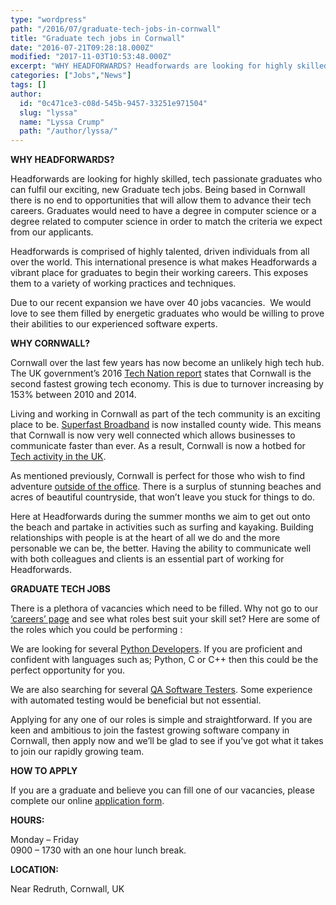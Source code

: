 ```yaml
---
type: "wordpress"
path: "/2016/07/graduate-tech-jobs-in-cornwall"
title: "Graduate tech jobs in Cornwall"
date: "2016-07-21T09:28:18.000Z"
modified: "2017-11-03T10:53:48.000Z"
excerpt: "WHY HEADFORWARDS? Headforwards are looking for highly skilled, tech passionate graduates who can fulfil our exciting, new Graduate tech jobs. Being based in Cornwall there is no end to opportunities that will allow them to advance their tech careers. Graduates would need to have a degree in computer science or a degree related to computer …"
categories: ["Jobs","News"]
tags: []
author:
  id: "0c471ce3-c08d-545b-9457-33251e971504"
  slug: "lyssa"
  name: "Lyssa Crump"
  path: "/author/lyssa/"
---
```

**WHY HEADFORWARDS?**

Headforwards are looking for highly skilled, tech passionate graduates who can fulfil our exciting, new Graduate tech jobs. Being based in Cornwall there is no end to opportunities that will allow them to advance their tech careers. Graduates would need to have a degree in computer science or a degree related to computer science in order to match the criteria we expect from our applicants.

Headforwards is comprised of highly talented, driven individuals from all over the world. This international presence is what makes Headforwards a vibrant place for graduates to begin their working careers. This exposes them to a variety of working practices and techniques.

Due to our recent expansion we have over 40 jobs vacancies.  We would love to see them filled by energetic graduates who would be willing to prove their abilities to our experienced software experts.

**WHY CORNWALL?**

Cornwall over the last few years has now become an unlikely high tech hub. The UK government’s 2016 [Tech Nation report](http://www.techcityuk.com/wp-content/uploads/2016/02/Tech-Nation-2016_FINAL-ONLINE-1.pdf) states that Cornwall is the second fastest growing tech economy. This is due to turnover increasing by 153% between 2010 and 2014.

Living and working in Cornwall as part of the tech community is an exciting place to be. [Superfast Broadband](https://www.cornwall.gov.uk/council-and-democracy/council-news-room/media-releases/news-from-2015/news-from-june-2015/new-multi-million-pound-deal-will-make-superfast-broadband-available-to-thousands-more-cornish-homes-and-businesses/) is now installed county wide. This means that Cornwall is now very well connected which allows businesses to communicate faster than ever. As a result, Cornwall is now a hotbed for [Tech activity in the UK](http://www.investincornwall.com/key-sectors/tech-and-creative/).

As mentioned previously, Cornwall is perfect for those who wish to find adventure [outside of the office](http://www.cornwalls.co.uk/top_ten). There is a surplus of stunning beaches and acres of beautiful countryside, that won’t leave you stuck for things to do.

Here at Headforwards during the summer months we aim to get out onto the beach and partake in activities such as surfing and kayaking. Building relationships with people is at the heart of all we do and the more personable we can be, the better. Having the ability to communicate well with both colleagues and clients is an essential part of working for Headforwards.

**GRADUATE TECH JOBS**

There is a plethora of vacancies which need to be filled. Why not go to our [‘careers’ page](https://www.headforwards.com/careers/) and see what roles best suit your skill set? Here are some of the roles which you could be performing :

We are looking for several [Python Developers](https://www.headforwards.com/python-developer/). If you are proficient and confident with languages such as; Python, C or C++ then this could be the perfect opportunity for you.

We are also searching for several [QA Software Testers](https://www.headforwards.com/qa-software-testers/). Some experience with automated testing would be beneficial but not essential.

Applying for any one of our roles is simple and straightforward. If you are keen and ambitious to join the fastest growing software company in Cornwall, then apply now and we’ll be glad to see if you’ve got what it takes to join our rapidly growing team.

**HOW TO APPLY**

If you are a graduate and believe you can fill one of our vacancies, please complete our online [application form](https://www.headforwards.com/careers/application-form/).

**HOURS:**

Monday – Friday  
0900 – 1730 with an one hour lunch break.

**LOCATION:**

Near Redruth, Cornwall, UK